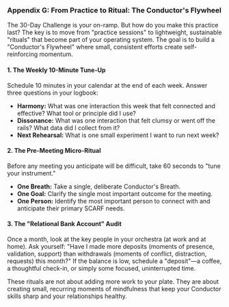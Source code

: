 ### **Appendix G: From Practice to Ritual: The Conductor's Flywheel**

The 30-Day Challenge is your on-ramp. But how do you make this practice last? The key is to move from "practice sessions" to lightweight, sustainable "rituals" that become part of your operating system. The goal is to build a "Conductor's Flywheel" where small, consistent efforts create self-reinforcing momentum.

#### **1. The Weekly 10-Minute Tune-Up**
Schedule 10 minutes in your calendar at the end of each week. Answer three questions in your logbook:
*   **Harmony:** What was one interaction this week that felt connected and effective? What tool or principle did I use?
*   **Dissonance:** What was one interaction that felt clumsy or went off the rails? What data did I collect from it?
*   **Next Rehearsal:** What is one small experiment I want to run next week?

#### **2. The Pre-Meeting Micro-Ritual**
Before any meeting you anticipate will be difficult, take 60 seconds to "tune your instrument."
*   **One Breath:** Take a single, deliberate Conductor's Breath.
*   **One Goal:** Clarify the single most important outcome for the meeting.
*   **One Person:** Identify the most important person to connect with and anticipate their primary SCARF needs.

#### **3. The "Relational Bank Account" Audit**
Once a month, look at the key people in your orchestra (at work and at home). Ask yourself: "Have I made more deposits (moments of presence, validation, support) than withdrawals (moments of conflict, distraction, requests) this month?" If the balance is low, schedule a "deposit"—a coffee, a thoughtful check-in, or simply some focused, uninterrupted time.

These rituals are not about adding more work to your plate. They are about creating small, recurring moments of mindfulness that keep your Conductor skills sharp and your relationships healthy.

